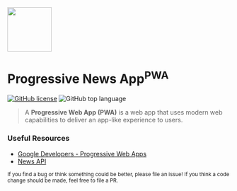 
<img src="https://www.podfeet.com/blog/wp-content/uploads/2018/08/no-Wifi-service.png" width="100px" height="100px"/>

<h1> Progressive News App<sup>PWA</sup> </h1>

[![GitHub license](https://img.shields.io/github/license/vinitshahdeo/ProgressiveNewsApp?logo=github)](https://github.com/vinitshahdeo/ProgressiveNewsApp/blob/master/LICENSE) ![GitHub top language](https://img.shields.io/github/languages/top/vinitshahdeo/ProgressiveNewsApp?logo=javascript)

> A **Progressive Web App (PWA)** is a web app that uses modern web capabilities to deliver an app-like experience to users.

### Useful Resources

- [Google Developers - Progressive Web Apps](https://developers.google.com/web/progressive-web-apps/)
- [News API](https://newsapi.org/)

<sub>If you find a bug or think something could be better, please file an issue! If you think a code change should be made, feel free to file a PR.</sub>
